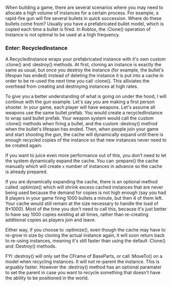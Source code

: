 When building a game, there are several scenarios where you may need to allocate a high volume of instances for a certain process. For example, a rapid-fire gun will fire several bullets in quick succession. Where do these bullets come from? Usually you have a prefabricated bullet model, which is copied each time a bullet is fired. In Roblox, the :Clone() operation of Instance is not optimal to be used at a high frequency.

### Enter: RecycledInstance

A RecycledInstance wraps your prefabricated instance with it's own custom :clone() and :destroy() methods. At first, cloning an instance is exactly the same as usual, but once you destroy the instance (for example, the bullet's lifespan has ended) instead of deleting the instance it is put into a cache in order to be re-used the next time you call :clone(). This alliviates the overhead from creating and destroying instances at high rates.

To give you a better understanding of what is going on under the hood, I will continue with the gun example. Let's say you are making a first person shooter. In your game, each player will have weapons. Let's assume all weapons use the same bullet prefab. You would create a recycledInstance to wrap said bullet prefab. Your weapon system would call the custom :clone() methods when firing a bullet, and the custom :destroy() method when the bullet's lifespan has ended. Then, when people join your game and start shooting the gun, the cache will dynamically expand until there is enough recycled copies of the instance so that new instances never need to be created again.

If you want to juice even more performance out of this, you don't need to let the system dynamically expand the cache. You can :prepare() the cache manually which will create `x` number of instances in advance so the cache is already prepared.

If you are dynamically expanding the cache, there is an optional method called :optimize() which will shrink excess cached instances that are never being used because the demand for copies is not high enough (say you had 8 players in your game firing 1000 bullets a minute, but then 4 of them left. Your cache would still remain at the size necessary to handle the load of 8\*1000). Most of the time you don't need to call this, because it's just better to have say 1000 copies existing at all times, rather than re-creating additional copies as players join and leave.

Either way, if you choose to :optimize(), even though the cache may have to re-grow in size by cloning the actual instance again, it will soon return back to re-using instances, meaning it's still faster than using the default :Clone() and :Destroy() methods.

FYI :destroy() will only set the CFrame of BaseParts, or call :MoveTo() on a model when recycling instances. It will not re-parent the instance. This is arguably faster. However the :destroy() method has an optional paramater to set the parent in case you want to recycle something that doesn't have the ability to be positioned in the world.
